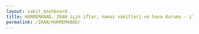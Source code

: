 ```yaml
---
layout: vakit_dashboard
title: HURREMABAD, IRAN için iftar, namaz vakitleri ve hava durumu - ilçe/eyalet seç
permalink: /IRAN/HURREMABAD/
---
```


<script type="text/javascript">
  var GLOBAL_COUNTRY = 'IRAN';
  var GLOBAL_CITY = 'HURREMABAD';
  var GLOBAL_STATE = '';
  var lat = 72;
  var lon = 21;
</script>
